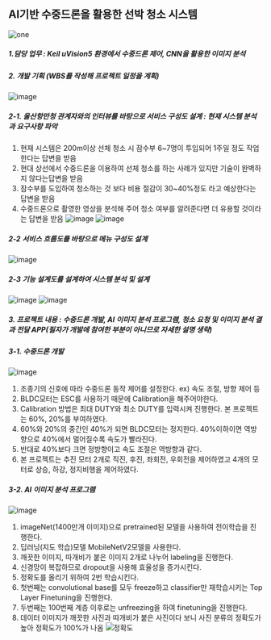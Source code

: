 ## AI기반 수중드론을 활용한 선박 청소 시스템
![one](https://user-images.githubusercontent.com/85105917/132091960-72a2cd6a-821c-4bb1-888a-c3ed10f1050f.JPG)

##### 1.담당 업무 : Keil uVision5 환경에서 수중드론 제어, CNN을 활용한 이미지 분석
##### 2. 개발 기획 (WBS를 작성해 프로젝트 일정을 계획)
![image](https://user-images.githubusercontent.com/85105917/132093714-218a252b-e344-4698-9dc2-c2d3a2e0de5d.png)
##### 2-1. 울산항만청 관계자와의 인터뷰를 바탕으로 서비스 구성도 설계 : 현재 시스템 분석과 요구사항 파악
1. 현재 시스템은 200m이상 선체 청소 시 잠수부 6~7명이 투입되어 1주일 정도 작업한다는 답변을 받음
2. 현대 상선에서 수중드론을 이용하여 선체 청소를 하는 사례가 있지만 기술이 완벽하지 않다는답변을 받음
3. 잠수부를 도입하여 청소하는 것 보다 비용 절감이 30~40%정도 라고  예상한다는 답변을 받음
4. 수중드론으로 촬영한 영상을 분석해 주어 청소 여부를 알려준다면 더 유용할 것이라는 답변을 받음
![image](https://user-images.githubusercontent.com/85105917/132093817-8ef3eb30-1949-4175-a90c-63767bfc6993.png)
![image](https://user-images.githubusercontent.com/85105917/132093898-92dc1d6b-4b54-427e-9623-d5650c156eae.png)
##### 2-2 서비스 흐름도를 바탕으로 메뉴 구성도 설계
![image](https://user-images.githubusercontent.com/85105917/132094306-08be816c-f5d9-4596-bfff-0ce828771c6f.png)
##### 2-3 기능 설계도를 설계하여 시스템 분석 및 설계
![image](https://user-images.githubusercontent.com/85105917/132094379-4ab60644-0866-4fd8-a0ba-5b323df3d151.png)
![image](https://user-images.githubusercontent.com/85105917/132094395-7eb02b6c-8468-411b-b597-f29e0b59d234.png)
##### 3. 프로젝트 내용 : 수중드론 개발, AI 이미지 분석 프로그램, 청소 요청 및 이미지 분석 결과 전달 APP(필자가 개발에 참여한 부분이 아니므로 자세한 설명 생략)
##### 3-1. 수중드론 개발
![image](https://user-images.githubusercontent.com/85105917/132095672-94b08a42-1dff-43eb-a708-44e1488d087a.png)
1. 조종기의 신호에 따라 수중드론 동작 제어를 설정한다. ex) 속도 조절, 방향 제어 등
2. BLDC모터는 ESC를 사용하기 때문에 Calibration을 해주어야한다.
3. Calibration 방법은 최대 DUTY와 최소 DUTY를 입력시켜 진행한다. 본 프로젝트는 60%, 20%를 부여하였다.
4. 60%와 20%의 중간인 40%가 되면 BLDC모터는 정지한다. 40%이하이면 역방향으로 40%에서 멀어질수록 속도가 빨라진다.
5. 반대로 40%보다 크면 정방향이고 속도 조절은 역방향과 같다.
6. 본 프로젝트는 추진 모터 2개로 직진, 후진, 좌회전, 우회전을 제어하였고 4개의 모터로 상승, 하강, 정지비행을 제어하였다.
##### 3-2. AI 이미지 분석 프로그램
![image](https://user-images.githubusercontent.com/85105917/132096320-e67d0658-bda3-458d-bc99-d000cb9a9ff6.png)
1. imageNet(1400만개 이미지)으로 pretrained된 모델을 사용하여 전이학습을 진행한다.
2. 딥러닝(지도 학습)모델 MobileNetV2모델을 사용한다.
3. 깨끗한 이미지, 따개비가 붙은 이미지 2개로 나누어 labeling을 진행한다.
4. 신경망이 복잡하므로 dropout을 사용해 효율성을 증가시킨다.
5. 정확도를 올리기 위하여 2번 학습시킨다. 
6. 첫번째는 convolutional base를 모두 freeze하고 classifier만 재학습시키는 Top Layer Finetuning을 진행한다.
7. 두번째는 100번째 계층 이후로는 unfreezing을 하여 finetuning을 진행한다.
8. 데이터 이미지가 깨끗한 사진과 따개비가 붙은 사진이다 보니 사진 분류의 정확도가 높아 정확도가 100%가 나옴
![정확도](https://user-images.githubusercontent.com/85105917/132097979-a8b99d00-8450-4365-938a-8ec9fd6d032e.JPG)







